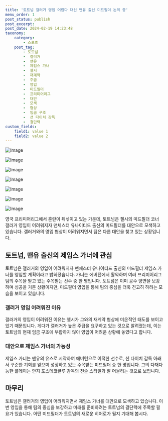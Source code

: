 ```yaml
---
title: '토트넘 갤러거 영입 어렵다 대신 맨유 출신 미드필더 논의 중'
menu_order: 1
post_status: publish
post_excerpt: 
post_date: 2024-02-19 14:23:48
taxonomy:
    category:
        - 스포츠
    post_tag:
        - 토트넘
        -  갤러거
        -  맨유
        -  제임스 가너
        -  첼시
        -  재계약
        -  주급
        -  영입
        -  미드필더
        -  프리미어리그
        -  대안
        -  모색
        -  협상
        -  임금 구조
        -  션 다이치 감독
        -  결단력
custom_fields:
    field1: value 1
    field2: value 2
---
```


![Image](https://imgnews.pstatic.net/image/311/2024/02/19/0001693347_001_20240219115607210.png?type=w647)

![Image](https://imgnews.pstatic.net/image/311/2024/02/19/0001693347_002_20240219115607272.png?type=w647)

![Image](https://imgnews.pstatic.net/image/311/2024/02/19/0001693347_003_20240219115607328.png?type=w647)

![Image](https://imgnews.pstatic.net/image/311/2024/02/19/0001693347_004_20240219115607426.png?type=w647)

![Image](https://imgnews.pstatic.net/image/311/2024/02/19/0001693347_005_20240219115607478.png?type=w647)

![Image](https://imgnews.pstatic.net/image/311/2024/02/19/0001693347_006_20240219115607544.png?type=w647)

![Image](https://imgnews.pstatic.net/image/311/2024/02/19/0001693347_007_20240219115607595.png?type=w647)

영국 프리미어리그에서 혼란이 뒤섞이고 있는 가운데, 토트넘은 첼시의 미드필더 코너 갤러거 영입이 어려워지자 맨체스터 유나이티드 출신의 미드필더를 대안으로 모색하고 있습니다. 갤러거와의 영입 협상이 어려워지면서 팀은 다른 대안을 찾고 있는 상황입니다.
## 토트넘, 맨유 출신의 제임스 가너에 관심
토트넘은 갤러거의 영입이 어려워지자 맨체스터 유나이티드 출신의 미드필더 제임스 가너를 영입할 계획이라고 밝혀졌습니다. 가너는 에버턴에서 활약하며 여러 프리미어리그 팀의 주목을 받고 있는 주목받는 선수 중 한 명입니다. 토트넘은 이미 공수 양면을 보강하며 성공을 거둔 상황이지만, 미드필더 영입을 통해 팀의 중심을 더욱 견고히 하려는 모습을 보이고 있습니다.
### 갤러거 영입 어려워진 이유
갤러거의 영입이 어려워진 이유는 첼시가 그와의 재계약 협상에 미온적인 태도를 보이고 있기 때문입니다. 게다가 갤러거가 높은 주급을 요구하고 있는 것으로 알려졌는데, 이는 토트넘의 현재 임금 구조에 부합하지 않아 영입이 어려운 상황에 놓였다고 합니다.
### 대안으로 제임스 가너의 가능성
제임스 가너는 맨유의 유스로 시작하여 에버턴으로 이적한 선수로, 션 다이치 감독 아래서 꾸준한 기회를 얻으며 성장하고 있는 주목받는 미드필더 중 한 명입니다. 그의 다재다능한 플레이는 안지 포스테코글루 감독의 전술 스타일과 잘 어울리는 것으로 보입니다.
## 마무리
토트넘은 갤러거의 영입이 어려워지면서 제임스 가너를 대안으로 모색하고 있습니다. 이번 영입을 통해 팀의 중심을 보강하고 미래를 준비하려는 토트넘의 결단력에 주목할 필요가 있습니다. 어떤 미드필더가 토트넘의 새로운 히어로가 될지 기대해 봅시다.
